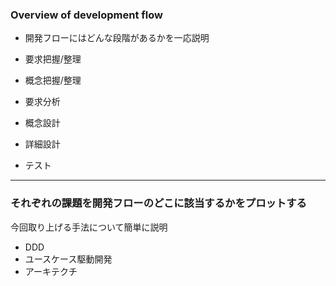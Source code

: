 ### Overview of development flow
- 開発フローにはどんな段階があるかを一応説明

- 要求把握/整理
- 概念把握/整理
- 要求分析
- 概念設計
- 詳細設計
- テスト

---

### それぞれの課題を開発フローのどこに該当するかをプロットする
今回取り上げる手法について簡単に説明
- DDD
- ユースケース駆動開発
- アーキテクチ
